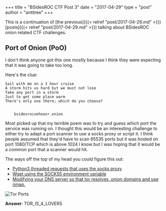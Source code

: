 +++
title = "BSidesROC CTF Post 3"
date = "2017-04-29"
type = "post"
author = "antitree"
+++

This is a continuation of [the previous]({{< relref "post/2017-04-26.md" >}}) [posts]({{< relref "post/2017-04-29.md" >}}) talking about BSidesROC onion related CTF challenges. 

## Port of Onion (PoO)

I don't think anyone got this one mostly because I think they were expecting 
that it was going to take too long. 

Here's the clue: 
```
Sail with me on a 3 hour cruise
A storm hits us hard but we must not lose
Take any port in a storm
Just to get some place warm
There's only one there; which do you choose?


    bsidesrocxehooxr.onion
```

Most picked up that my terrible poem was to try and guess which port
the service was running on. I thought this would be an interesting
challenge to either try to adapt a port scanner to use a socks proxy
or script it. I think people assumed that they'd have to scan 65535
ports but it was hosted on port 1080/TCP which is above 1024 I know but
I was hoping that it would be a common port that a scanner would hit. 

The ways off the top of my head you could figure this out:

* [Python3 threaded requests that uses the socks proxy](http://stackoverflow.com/questions/12601316/how-to-make-python-requests-work-via-socks-proxy)
* [Wget using the SOCKS5 environment variable](https://unix.stackexchange.com/questions/38755/how-to-download-a-file-through-an-ssh-server)
* [Modifying your DNS server so that tor resolves .onion domains and 
use nmap.](http://seclists.org/nmap-dev/2015/q2/317) 

![Tor Ports](/img/2017_ports.png)

**Answer**: TOR_IS_4_LOVERS

